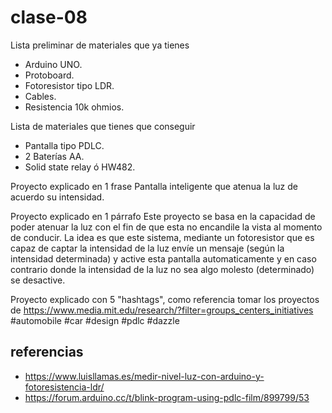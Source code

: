# clase-08

Lista preliminar de materiales que ya tienes
- Arduino UNO.
- Protoboard.
- Fotoresistor tipo LDR.
- Cables.
- Resistencia 10k ohmios.

Lista de materiales que tienes que conseguir
- Pantalla tipo PDLC.
- 2 Baterías AA.
- Solid state relay ó HW482.

Proyecto explicado en 1 frase
Pantalla inteligente que atenua la luz de acuerdo su intensidad.

Proyecto explicado en 1 párrafo
Este proyecto se basa en la capacidad de poder atenuar la luz con el fin de que esta no encandile la vista al momento de conducir. La idea es que este sistema, mediante un fotoresistor que es capaz de captar la intensidad de la luz envíe un mensaje (según la intensidad determinada) y active esta pantalla automaticamente y en caso contrario donde la intensidad de la luz no sea algo molesto (determinado) se desactive.

Proyecto explicado con 5 "hashtags", como referencia tomar los proyectos de https://www.media.mit.edu/research/?filter=groups_centers_initiatives
#automobile #car #design #pdlc #dazzle

## referencias

- <https://www.luisllamas.es/medir-nivel-luz-con-arduino-y-fotoresistencia-ldr/>
- <https://forum.arduino.cc/t/blink-program-using-pdlc-film/899799/53>


